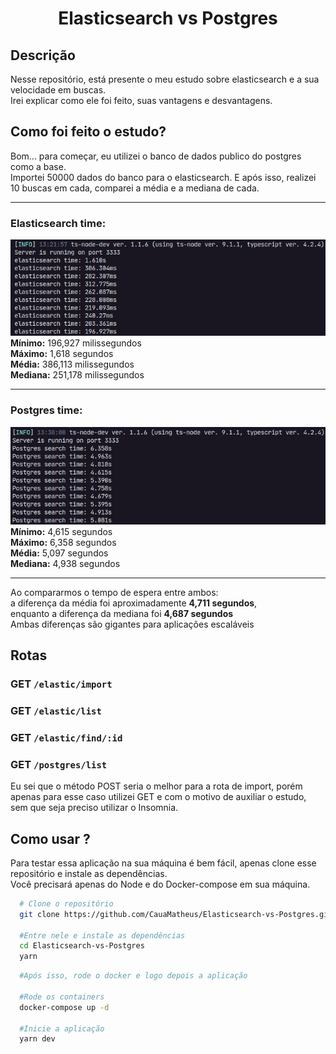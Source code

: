 <h1 align=center>Elasticsearch vs Postgres</h1>

## Descrição
Nesse repositório, está presente o meu estudo sobre elasticsearch e a sua velocidade em buscas.<br/>
Irei explicar como ele foi feito, suas vantagens e desvantagens.


## Como foi feito o estudo?
Bom... para começar, eu utilizei o banco de dados publico do postgres como a base. <br/>
Importei 50000 dados do banco para o elasticsearch. E após isso, realizei 10 buscas em cada, comparei a média e a mediana de cada.

---

### Elasticsearch time:
![](.github/images/elasticsearch_time.png)<br/>
<strong>Mínimo:</strong> 196,927 milissegundos<br/>
<strong>Máximo:</strong> 1,618 segundos<br/>
<strong>Média:</strong> 386,113 milissegundos<br/>
<strong>Mediana:</strong> 251,178 milissegundos

---

### Postgres time:
![](.github/images/postgres_time.png)<br/>
<strong>Mínimo:</strong> 4,615 segundos<br/>
<strong>Máximo:</strong> 6,358 segundos<br/>
<strong>Média:</strong> 5,097 segundos<br/>
<strong>Mediana:</strong> 4,938 segundos<br/>

---

Ao compararmos o tempo de espera entre ambos:<br/>
a diferença da média foi aproximadamente <strong>4,711 segundos</strong>, 
<br/>enquanto a diferença da mediana foi <strong>4,687 segundos</strong><br/>
Ambas diferenças são gigantes para aplicações escaláveis

## Rotas
### GET `/elastic/import`
### GET `/elastic/list`
### GET `/elastic/find/:id`
### GET `/postgres/list`

Eu sei que o método POST seria o melhor para a rota de import, porém apenas para esse caso utilizei GET e com o motivo de auxiliar o estudo, sem que seja preciso utilizar o Insomnia.


## Como usar ?
Para testar essa aplicação na sua máquina é bem fácil, apenas clone esse repositório e instale as dependências.<br/>
Você precisará apenas do Node e do Docker-compose em sua máquina.<br/>

```bash
  # Clone o repositório
  git clone https://github.com/CauaMatheus/Elasticsearch-vs-Postgres.git

  #Entre nele e instale as dependências
  cd Elasticsearch-vs-Postgres
  yarn
```
```bash
  #Após isso, rode o docker e logo depois a aplicação

  #Rode os containers
  docker-compose up -d

  #Inicie a aplicação
  yarn dev
```